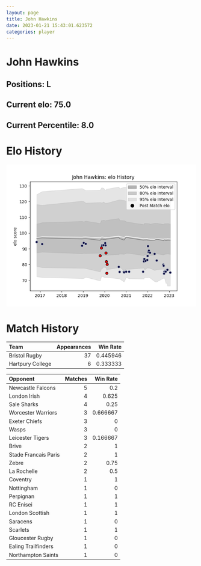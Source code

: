```yaml
---  
layout: page  
title: John Hawkins  
date: 2023-01-21 15:43:01.623572  
categories: player  
---
```

# John Hawkins

## Positions: L

## Current elo: 75.0

## Current Percentile: 8.0

# Elo History


![elo history](history_JohnHawkins.png)
# Match History


| Team             |   Appearances |   Win Rate |
|:-----------------|--------------:|-----------:|
| Bristol Rugby    |            37 |   0.445946 |
| Hartpury College |             6 |   0.333333 |

| Opponent             |   Matches |   Win Rate |
|:---------------------|----------:|-----------:|
| Newcastle Falcons    |         5 |   0.2      |
| London Irish         |         4 |   0.625    |
| Sale Sharks          |         4 |   0.25     |
| Worcester Warriors   |         3 |   0.666667 |
| Exeter Chiefs        |         3 |   0        |
| Wasps                |         3 |   0        |
| Leicester Tigers     |         3 |   0.166667 |
| Brive                |         2 |   1        |
| Stade Francais Paris |         2 |   1        |
| Zebre                |         2 |   0.75     |
| La Rochelle          |         2 |   0.5      |
| Coventry             |         1 |   1        |
| Nottingham           |         1 |   0        |
| Perpignan            |         1 |   1        |
| RC Enisei            |         1 |   1        |
| London Scottish      |         1 |   1        |
| Saracens             |         1 |   0        |
| Scarlets             |         1 |   1        |
| Gloucester Rugby     |         1 |   0        |
| Ealing Trailfinders  |         1 |   0        |
| Northampton Saints   |         1 |   0        |